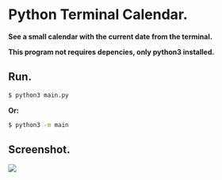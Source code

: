# Python Terminal Calendar.

__See a small calendar with the current date from the terminal.__

__This program not requires depencies, only python3 installed.__

## Run.
```bash
$ python3 main.py
```

__Or:__

```bash
$ python3 -m main
```

## Screenshot.
![]('./doc/screenshot.png')